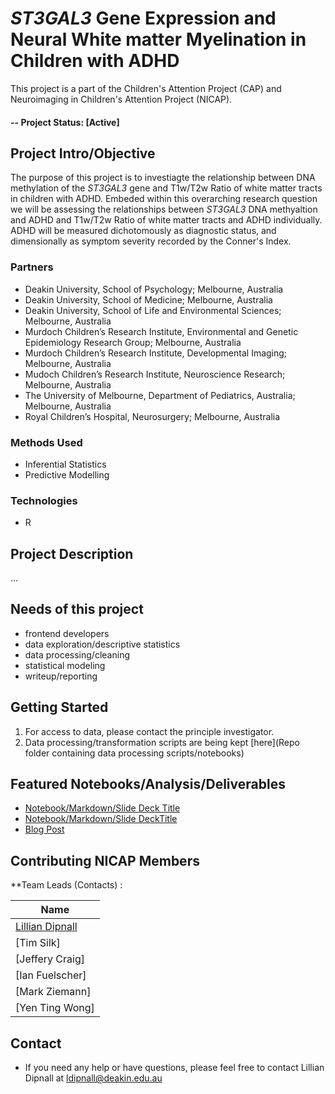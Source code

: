 # _ST3GAL3_ Gene Expression and Neural White matter Myelination in Children with ADHD
This project is a part of the Children's Attention Project (CAP) and Neuroimaging in Children's Attention Project (NICAP).

#### -- Project Status: [Active]

## Project Intro/Objective
The purpose of this project is to investiagte the relationship between DNA methylation of the _ST3GAL3_ gene and T1w/T2w Ratio of white matter tracts in children with ADHD. Embeded within this overarching research question we will be assessing the relationships between _ST3GAL3_ DNA methyaltion and ADHD and T1w/T2w Ratio of white matter tracts and ADHD individually. ADHD will be measured dichotomously as diagnostic status, and dimensionally as symptom severity recorded by the Conner's Index.

### Partners
* Deakin University, School of Psychology; Melbourne, Australia
* Deakin University, School of Medicine; Melbourne, Australia
* Deakin University, School of Life and Environmental Sciences; Melbourne, Australia
* Murdoch Children’s Research Institute, Environmental and Genetic Epidemiology Research Group; Melbourne, Australia 
* Murdoch Children’s Research Institute, Developmental Imaging; Melbourne, Australia  
* Mudoch Children’s Research Institute, Neuroscience Research; Melbourne, Australia
* The University of Melbourne, Department of Pediatrics, Australia; Melbourne, Australia
* Royal Children’s Hospital, Neurosurgery; Melbourne, Australia

### Methods Used
* Inferential Statistics
* Predictive Modelling

### Technologies
* R 

## Project Description
...

## Needs of this project
- frontend developers
- data exploration/descriptive statistics
- data processing/cleaning
- statistical modeling
- writeup/reporting

## Getting Started

1. For access to data, please contact the principle investigator.
2. Data processing/transformation scripts are being kept [here](Repo folder containing data processing scripts/notebooks)

## Featured Notebooks/Analysis/Deliverables
* [Notebook/Markdown/Slide Deck Title](link)
* [Notebook/Markdown/Slide DeckTitle](link)
* [Blog Post](link)

## Contributing NICAP Members

**Team Leads (Contacts) : 

|Name                      | 
|--------------------------|
|[Lillian Dipnall](https://github.com/ldipnall])
|[Tim Silk]
|[Jeffery Craig]
|[Ian Fuelscher]
|[Mark Ziemann]
|[Yen Ting Wong]

## Contact
* If you need any help or have questions, please feel free to contact Lillian Dipnall at ldipnall@deakin.edu.au
